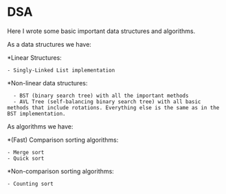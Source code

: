 # DSA
Here I wrote some basic important data structures and algorithms.

As a data structures we have:

  *Linear Structures:
  
    - Singly-Linked List implementation
    
   *Non-linear data structures:
   
      - BST (binary search tree) with all the important methods
      - AVL Tree (self-balancing binary search tree) with all basic methods that include rotations. Everything else is the same as in the BST implementation.


As algorithms we have:

  *(Fast) Comparison sorting algorithms:
  
    - Merge sort 
    - Quick sort 
  *Non-comparison sorting algorithms: 
   
    - Counting sort
